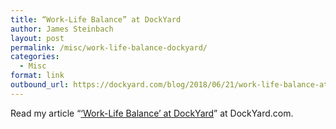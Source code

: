 ```yaml
---
title: “Work-Life Balance” at DockYard
author: James Steinbach
layout: post
permalink: /misc/work-life-balance-dockyard/
categories:
  - Misc
format: link
outbound_url: https://dockyard.com/blog/2018/06/21/work-life-balance-at-dockyard
---
```

Read my article &#8220;<a href="https://dockyard.com/blog/2018/06/21/work-life-balance-at-dockyard" title="Work-Life Balance at DockYard" target="_blank">&lsquo;Work-Life Balance&rsquo; at DockYard</a>&#8221; at DockYard.com.
